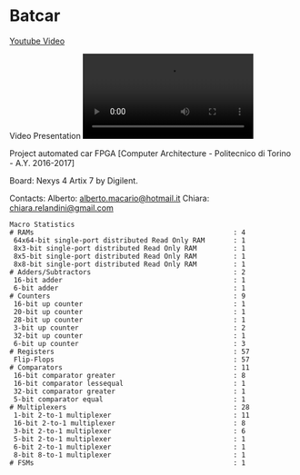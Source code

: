 # Batcar 
[Youtube Video](https://www.youtube.com/watch?v=u6WbgwYkgD8&t=2s)

Video Presentation
![](batcar_video.mp4)

Project automated car FPGA [Computer Architecture - Politecnico di Torino - A.Y. 2016-2017]

Board: Nexys 4 Artix 7 by Digilent.

Contacts: 
Alberto: alberto.macario@hotmail.it
Chiara: chiara.relandini@gmail.com


```
Macro Statistics
# RAMs                                                 : 4
 64x64-bit single-port distributed Read Only RAM       : 1
 8x3-bit single-port distributed Read Only RAM         : 1
 8x5-bit single-port distributed Read Only RAM         : 1
 8x8-bit single-port distributed Read Only RAM         : 1
# Adders/Subtractors                                   : 2
 16-bit adder                                          : 1
 6-bit adder                                           : 1
# Counters                                             : 9
 16-bit up counter                                     : 1
 20-bit up counter                                     : 1
 28-bit up counter                                     : 1
 3-bit up counter                                      : 2
 32-bit up counter                                     : 1
 6-bit up counter                                      : 3
# Registers                                            : 57
 Flip-Flops                                            : 57
# Comparators                                          : 11
 16-bit comparator greater                             : 8
 16-bit comparator lessequal                           : 1
 32-bit comparator greater                             : 1
 5-bit comparator equal                                : 1
# Multiplexers                                         : 28
 1-bit 2-to-1 multiplexer                              : 11
 16-bit 2-to-1 multiplexer                             : 8
 3-bit 2-to-1 multiplexer                              : 6
 5-bit 2-to-1 multiplexer                              : 1
 6-bit 2-to-1 multiplexer                              : 1
 8-bit 8-to-1 multiplexer                              : 1
# FSMs                                                 : 1

```
